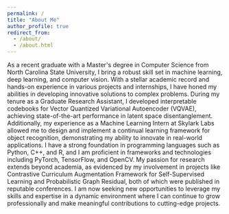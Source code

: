 ```yaml
---
permalink: /
title: "About Me"
author_profile: true
redirect_from: 
  - /about/
  - /about.html
---
```


As a recent graduate with a Master's degree in Computer Science from North Carolina State University, I bring a robust skill set in machine learning, deep learning, and computer vision. With a stellar academic record and hands-on experience in various projects and internships, I have honed my abilities in developing innovative solutions to complex problems.
During my tenure as a Graduate Research Assistant, I developed interpretable codebooks for Vector Quantized Variational Autoencoder (VQVAE), achieving state-of-the-art performance in latent space disentanglement.  Additionally, my experience as a Machine Learning Intern at Skylark Labs allowed me to design and implement a continual learning framework for object recognition, demonstrating my ability to innovate in real-world applications.
I have a strong foundation in programming languages such as Python, C++, and R, and I am proficient in frameworks and technologies including PyTorch, TensorFlow, and OpenCV. My passion for research extends beyond academia, as evidenced by my involvement in projects like Contrastive Curriculum Augmentation Framework for Self-Supervised Learning and Probabilistic Graph Residual, both of which were published in reputable conferences.
I am now seeking new opportunities to leverage my skills and expertise in a dynamic environment where I can continue to grow professionally and make meaningful contributions to cutting-edge projects. 
